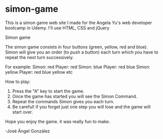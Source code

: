 # simon-game
This is a simon game web site I made for the Angela Yu's web developer bootcamp in Udemy. I'll use HTML, CSS and jQuery

Simon game

The simon game consists in four buttons (green, yellow, red and blue). Simon will give you an order (to push a button) each turn which you have to repeat the next turn successively. 

For example:
Simon: red
Player: red
Simon: blue
Player: red blue
Simon: yellow
Player: red blue yellow
etc

How to play:
1) Press the "A" key to start the game.
2) Once the game has started you will see the Simon Command.
3) Repeat the commands Simon gives you each turn.
4) Be careful! if you forget just one step you will lose and the game will start over.

Hope you enjoy the game. it was really fun to make.

-José Ángel González
